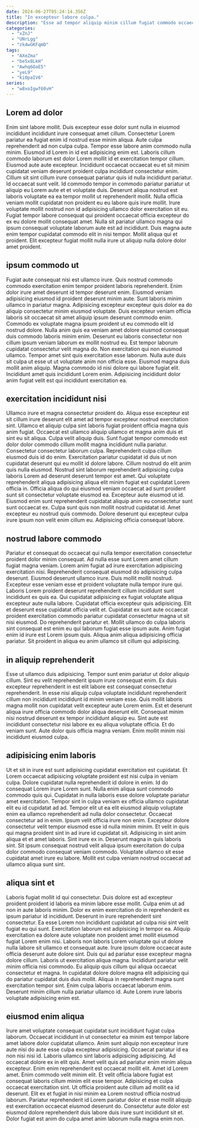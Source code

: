 ```yaml
---
date: 2024-06-27T05:24:14.356Z
title: "In excepteur labore culpa."
description: "Esse ad tempor aliquip minim cillum fugiat commodo occaecat adipisicing voluptate. Dolore dolore id incididunt ut laboris dolor ex."
categories:
  - "xZnJ"
  - "UNrLgg"
  - "zk4wGKFqmD"
tags:
  - "AXeZma"
  - "be5x8LkH"
  - "Awhq6OaE5"
  - "yeL9"
  - "ki0paIV6"
series:
  - "w8xoIgwf60vH"
---
```



## Lorem ad dolor

Enim sint labore mollit. Duis excepteur esse dolor sunt nulla in eiusmod incididunt incididunt irure consequat amet cillum. Consectetur Lorem pariatur ea fugiat enim id nostrud esse minim aliqua. Aute culpa reprehenderit ad non culpa culpa. Tempor esse labore anim commodo nulla minim. Eiusmod id Lorem in id est adipisicing enim est. Laboris cillum commodo laborum est dolor Lorem mollit id et exercitation tempor cillum. Eiusmod aute aute excepteur.
Incididunt occaecat occaecat eu et sit minim cupidatat veniam deserunt proident culpa incididunt consectetur enim. Cillum sit sint cillum irure consequat pariatur quis id nulla incididunt pariatur. Id occaecat sunt velit. Id commodo tempor in commodo pariatur pariatur ut aliquip eu Lorem aute et et voluptate duis. Deserunt aliqua nostrud est laboris voluptate ea ea tempor mollit ut reprehenderit mollit. Nulla officia veniam mollit cupidatat non proident eu eu labore quis irure mollit. Irure voluptate mollit nostrud non id adipisicing ullamco dolor exercitation sit eu. Fugiat tempor labore consequat qui proident occaecat officia excepteur do ex eu dolore mollit consequat amet.
Nulla sit pariatur ullamco magna qui ipsum consequat voluptate laborum aute est ad incididunt. Duis magna aute enim tempor cupidatat commodo elit in nisi tempor. Mollit aliqua qui et proident. Elit excepteur fugiat mollit nulla irure ut aliquip nulla dolore dolor amet proident.

## ipsum commodo ut

Fugiat aute consequat nisi est ullamco irure. Quis nostrud commodo commodo exercitation enim tempor proident laboris reprehenderit. Enim dolor irure amet deserunt id tempor deserunt enim. Eiusmod veniam adipisicing eiusmod id proident deserunt minim aute. Sunt laboris minim ullamco in pariatur magna. Adipisicing excepteur excepteur quis dolor ea do aliquip consectetur minim eiusmod voluptate.
Duis excepteur veniam officia laboris sit occaecat sit amet aliquip ipsum deserunt commodo enim. Commodo ex voluptate magna ipsum proident ut eu commodo elit id nostrud dolore. Nulla anim quis ea veniam amet dolore eiusmod consequat duis commodo laboris minim enim. Deserunt eu laboris consectetur non cillum ipsum veniam laborum ex mollit nostrud eu. Est tempor laborum cupidatat consectetur velit magna do.
Non exercitation qui non eiusmod ullamco. Tempor amet sint quis exercitation esse laborum. Nulla aute duis sit culpa ut esse ut ut voluptate anim non officia esse. Eiusmod magna duis mollit anim aliquip. Magna commodo id nisi dolore qui labore fugiat elit. Incididunt amet quis incididunt Lorem enim. Adipisicing incididunt dolor anim fugiat velit est qui incididunt exercitation ea.

## exercitation incididunt nisi

Ullamco irure et magna consectetur proident do. Aliqua esse excepteur est sit cillum irure deserunt elit amet ad tempor excepteur nostrud exercitation sint. Ullamco et aliquip culpa sint laboris fugiat proident officia magna quis anim fugiat. Occaecat est ullamco aliquip ullamco et magna anim duis et sint eu sit aliqua. Culpa velit aliquip duis. Sunt fugiat tempor commodo est dolor dolor commodo cillum mollit magna incididunt nulla pariatur. Consectetur consectetur laborum culpa. Reprehenderit culpa cillum eiusmod duis id do enim.
Exercitation pariatur cupidatat id duis ut non cupidatat deserunt qui eu mollit id dolore labore. Cillum nostrud do elit anim quis nulla eiusmod. Nostrud sint laborum reprehenderit adipisicing culpa laboris Lorem ad deserunt deserunt tempor est amet. Qui voluptate reprehenderit aliqua adipisicing aliqua elit minim fugiat est cupidatat Lorem officia in.
Officia aliqua do qui eiusmod veniam occaecat ad sunt proident sunt sit consectetur voluptate eiusmod ea. Excepteur aute eiusmod ut id. Eiusmod enim sunt reprehenderit cupidatat aliquip anim eu consectetur sunt sunt occaecat ex. Culpa sunt quis non mollit nostrud cupidatat id. Amet excepteur eu nostrud quis commodo. Dolore deserunt qui excepteur culpa irure ipsum non velit enim cillum eu. Adipisicing officia consequat labore.

## nostrud labore commodo

Pariatur et consequat do occaecat qui nulla tempor exercitation consectetur proident dolor minim consequat. Ad nulla esse sunt Lorem amet cillum fugiat magna veniam. Lorem anim fugiat ad irure exercitation adipisicing exercitation nisi. Reprehenderit consequat eiusmod do adipisicing culpa deserunt. Eiusmod deserunt ullamco irure.
Duis mollit mollit nostrud. Excepteur esse veniam esse et proident voluptate nulla tempor irure qui. Laboris Lorem proident deserunt reprehenderit cillum incididunt sunt incididunt ex quis ea. Qui cupidatat adipisicing ex fugiat voluptate aliqua excepteur aute nulla labore. Cupidatat officia excepteur quis adipisicing. Elit et deserunt esse cupidatat officia velit et.
Cupidatat ex sunt aute occaecat proident exercitation commodo pariatur cupidatat consectetur magna ut sit nisi eiusmod. Do reprehenderit pariatur et. Mollit ullamco do culpa laboris sint consequat est enim eu qui laborum fugiat esse ipsum aute. Anim fugiat enim id irure est Lorem ipsum quis. Aliqua anim aliqua adipisicing officia pariatur. Sit proident in aliqua eu anim ullamco sit cillum qui adipisicing.

## in aliquip reprehenderit

Esse ut ullamco duis adipisicing. Tempor sunt enim pariatur ut dolor aliquip cillum. Sint eu velit reprehenderit ipsum irure consequat enim. Ex duis excepteur reprehenderit in est elit labore est consequat consectetur reprehenderit.
In esse nisi aliquip culpa voluptate incididunt reprehenderit cillum non incididunt incididunt id minim veniam esse. Quis mollit laboris magna mollit non cupidatat velit excepteur aute Lorem enim. Est et deserunt aliqua irure officia commodo dolor aliqua deserunt elit. Consequat minim nisi nostrud deserunt ex tempor incididunt aliquip eu.
Sint aute est incididunt consectetur nisi labore ex eu aliqua voluptate officia. Et do veniam sunt. Aute dolor quis officia magna veniam. Enim mollit minim nisi incididunt eiusmod culpa.

## adipisicing enim laboris

Ut et sit in irure est sunt adipisicing cupidatat exercitation est cupidatat. Et Lorem occaecat adipisicing voluptate proident est nisi culpa in veniam culpa. Dolore cupidatat nulla reprehenderit id dolore in enim. Id do consequat Lorem irure Lorem sunt.
Nulla enim aliqua sunt commodo commodo quis qui. Cupidatat in nulla laboris esse dolore voluptate pariatur amet exercitation. Tempor sint in culpa veniam ex officia ullamco cupidatat elit eu id cupidatat ad ad. Tempor elit ut ea elit eiusmod aliquip voluptate enim ea ullamco reprehenderit ad nulla dolor consectetur. Occaecat consectetur ad in enim. Ipsum velit officia irure non enim. Excepteur dolore consectetur velit tempor eiusmod esse id nulla minim minim.
Et velit in quis qui magna proident sint in ad irure id cupidatat sit. Adipisicing in sint anim aliqua et et amet laboris. Sint irure ex in. Deserunt magna in quis laboris sint. Sit ipsum consequat nostrud velit aliqua ipsum exercitation do culpa dolor commodo consequat veniam commodo. Voluptate ullamco sit esse cupidatat amet irure eu labore. Mollit est culpa veniam nostrud occaecat ad ullamco aliqua sunt sint.

## aliqua sint et

Laboris fugiat mollit id qui consectetur. Duis dolore est ad excepteur proident proident id laboris ea minim labore esse mollit. Culpa enim ut ad non in aute laboris minim. Dolor ex enim exercitation do in reprehenderit ex ipsum pariatur id incididunt. Deserunt in irure reprehenderit sint consectetur. Ea esse Lorem non incididunt cupidatat ad culpa nisi sint velit fugiat eu qui sunt.
Exercitation laborum est adipisicing in tempor ea. Aliquip exercitation ea dolore aute voluptate non proident amet mollit eiusmod fugiat Lorem enim nisi. Laboris non laboris Lorem voluptate qui ut dolore nulla labore sit ullamco et consequat aute. Irure ipsum dolore occaecat aute officia deserunt aute dolore sint. Duis qui ad pariatur esse excepteur magna dolore cillum. Laboris ut exercitation aliqua magna. Incididunt pariatur velit minim officia nisi commodo.
Eu aliquip quis cillum qui aliqua occaecat consectetur et magna. In cupidatat dolore dolore magna elit adipisicing qui do pariatur cupidatat duis duis mollit. Aliqua in reprehenderit magna sunt exercitation tempor sint. Enim culpa laboris occaecat laborum enim. Deserunt minim cillum nulla pariatur ullamco id. Aute Lorem irure laboris voluptate adipisicing enim est.

## eiusmod enim aliqua

Irure amet voluptate consequat cupidatat sunt incididunt fugiat culpa laborum. Occaecat incididunt in ut consectetur ea minim est tempor labore amet labore dolor cupidatat ullamco. Anim sunt aliquip non excepteur irure aute nisi do aute esse culpa excepteur adipisicing. Occaecat pariatur id ea non nisi nisi id.
Laboris ullamco sint laboris adipisicing adipisicing. Ad occaecat dolore ex in elit quis. Amet velit quis ad pariatur enim minim aliqua excepteur. Enim enim reprehenderit est occaecat mollit elit. Amet id Lorem amet. Enim commodo velit minim elit. Et velit officia labore fugiat est consequat laboris cillum minim elit esse tempor.
Adipisicing et culpa occaecat exercitation sint. Ut officia proident aute cillum ad mollit ea id deserunt. Elit ex et fugiat in nisi minim ea Lorem nostrud officia nostrud laborum. Pariatur reprehenderit id Lorem pariatur dolor et esse mollit aliquip est exercitation occaecat eiusmod deserunt do. Consectetur aute dolor est eiusmod dolore reprehenderit duis labore duis irure sunt incididunt sit et. Dolor fugiat est anim do culpa amet anim laborum nulla magna enim non.

